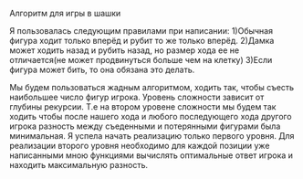 Алгоритм для игры в шашки


Я пользовалась следующим правилами при написании:
1)Обычная фигура ходит только вперёд и рубит то же только вперёд.
2)Дамка может ходить назад и рубить назад, но размер хода ее не отличается(не может продвинуться больше чем на клетку)
3)Если фигура может бить, то она обязана это делать.

Мы будем пользоваться жадным алгоритмом, ходить так, чтобы съесть наибольшее число фигур игрока. Уровень сложности зависит от глубины рекурсии. Т.е на втором уровене сложности мы будем так ходить чтобы после нашего хода и любого последующего хода другого игрока разность между съеденными и потерянными фигурами была минимальная. 
Я успела начать реализацию  только первого уровня. Для реализации второго уровня необходимо для каждой позиции уже написанными мною функциями вычислять оптимальные ответ игрока и находить максимальную разность.